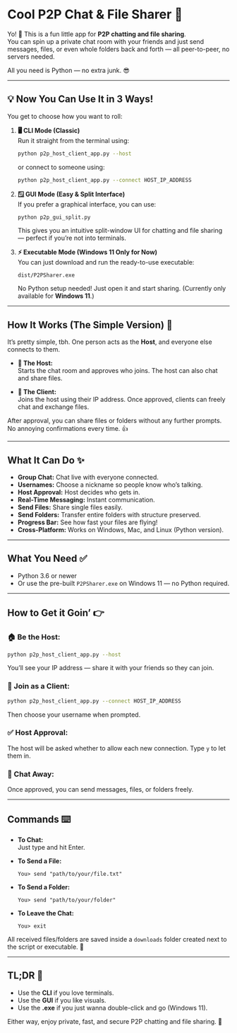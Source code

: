 # Cool P2P Chat & File Sharer 🚀

Yo! 👋 This is a fun little app for **P2P chatting and file sharing**.  
You can spin up a private chat room with your friends and just send messages, files, or even whole folders back and forth — all peer-to-peer, no servers needed.  

All you need is Python — no extra junk. 😎

---

## 💡 Now You Can Use It in 3 Ways!

You get to choose how you want to roll:

1. **🖥️ CLI Mode (Classic)**  
   Run it straight from the terminal using:  
   ```bash
   python p2p_host_client_app.py --host
   ```  
   or connect to someone using:  
   ```bash
   python p2p_host_client_app.py --connect HOST_IP_ADDRESS
   ```

2. **🪟 GUI Mode (Easy & Split Interface)**  
   If you prefer a graphical interface, you can use:  
   ```bash
   python p2p_gui_split.py
   ```  
   This gives you an intuitive split-window UI for chatting and file sharing — perfect if you’re not into terminals.

3. **⚡ Executable Mode (Windows 11 Only for Now)**  
   You can just download and run the ready-to-use executable:  
   ```
   dist/P2PSharer.exe
   ```  
   No Python setup needed! Just open it and start sharing. (Currently only available for **Windows 11**.)

---

## How It Works (The Simple Version) 🤔

It’s pretty simple, tbh. One person acts as the **Host**, and everyone else connects to them.

- **👑 The Host:**  
  Starts the chat room and approves who joins. The host can also chat and share files.

- **🧍 The Client:**  
  Joins the host using their IP address. Once approved, clients can freely chat and exchange files.

After approval, you can share files or folders without any further prompts. No annoying confirmations every time. 👍

---

## What It Can Do ✨

- **Group Chat:** Chat live with everyone connected.  
- **Usernames:** Choose a nickname so people know who’s talking.  
- **Host Approval:** Host decides who gets in.  
- **Real-Time Messaging:** Instant communication.  
- **Send Files:** Share single files easily.  
- **Send Folders:** Transfer entire folders with structure preserved.  
- **Progress Bar:** See how fast your files are flying!  
- **Cross-Platform:** Works on Windows, Mac, and Linux (Python version).  

---

## What You Need ✅

- Python 3.6 or newer  
- Or use the pre-built `P2PSharer.exe` on Windows 11 — no Python required.

---

## How to Get it Goin’ 👉

### 🏠 Be the Host:
```bash
python p2p_host_client_app.py --host
```
You’ll see your IP address — share it with your friends so they can join.

### 👥 Join as a Client:
```bash
python p2p_host_client_app.py --connect HOST_IP_ADDRESS
```
Then choose your username when prompted.

### ✅ Host Approval:
The host will be asked whether to allow each new connection. Type `y` to let them in.

### 🎉 Chat Away:
Once approved, you can send messages, files, or folders freely.

---

## Commands ⌨️

- **To Chat:**  
  Just type and hit Enter.

- **To Send a File:**  
  ```
  You> send "path/to/your/file.txt"
  ```

- **To Send a Folder:**  
  ```
  You> send "path/to/your/folder"
  ```

- **To Leave the Chat:**  
  ```
  You> exit
  ```

All received files/folders are saved inside a `downloads` folder created next to the script or executable. 📂

---

## TL;DR 🧠
- Use the **CLI** if you love terminals.  
- Use the **GUI** if you like visuals.  
- Use the **.exe** if you just wanna double-click and go (Windows 11).  

Either way, enjoy private, fast, and secure P2P chatting and file sharing. 🚀  
